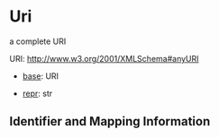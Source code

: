# Uri

a complete URI

URI: http://www.w3.org/2001/XMLSchema#anyURI

* [base](https://w3id.org/linkml/base): URI


* [repr](https://w3id.org/linkml/repr): str




## Identifier and Mapping Information







